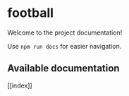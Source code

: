 # football

Welcome to the project documentation!

Use `npm run docs` for easier navigation.

## Available documentation

[[index]]

